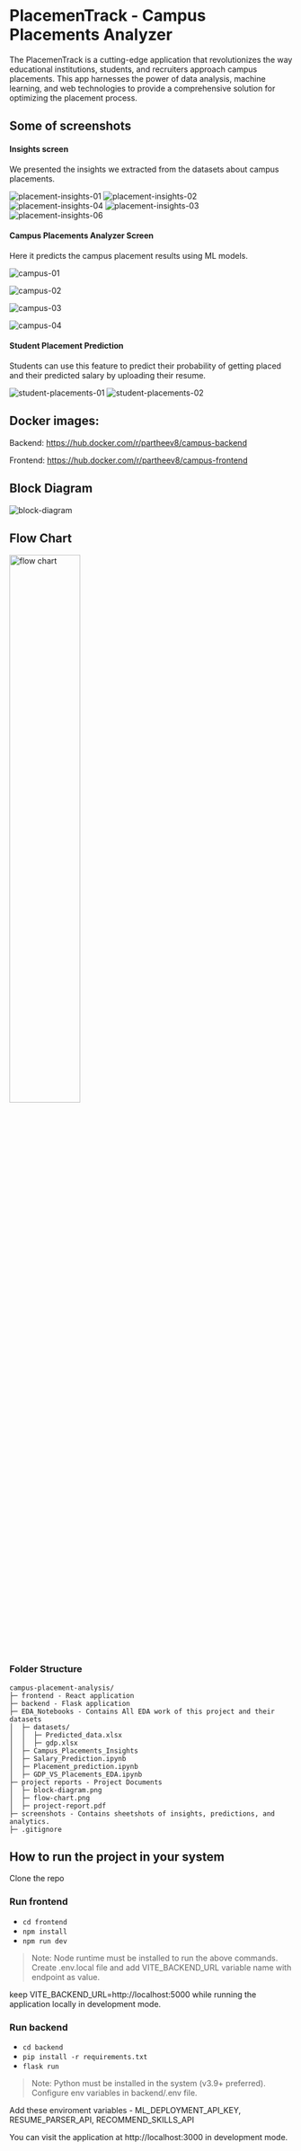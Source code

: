 # PlacemenTrack - Campus Placements Analyzer

The PlacemenTrack is a cutting-edge application that revolutionizes the way educational institutions, students, and recruiters approach campus placements. This app harnesses the power of data analysis, machine learning, and web technologies to provide a comprehensive solution for optimizing the placement process.

## Some of screenshots
#### Insights screen
We presented the insights we extracted from the datasets about campus placements.

![placement-insights-01](https://github.com/partheev/campus-placement-analysis/assets/30794881/b727a9f9-9988-45fa-8eb1-cbe61221ca9d) 
![placement-insights-02](https://github.com/partheev/campus-placement-analysis/assets/30794881/592418e8-b731-4df3-9b18-95b4f8d440ca)
![placement-insights-04](https://github.com/partheev/campus-placement-analysis/assets/30794881/94bb1309-b9ce-4b6e-bcfc-98e83cccd9ba)
![placement-insights-03](https://github.com/partheev/campus-placement-analysis/assets/30794881/41b05c50-1778-4670-8b42-39e5269ba596)
![placement-insights-06](https://github.com/partheev/campus-placement-analysis/assets/30794881/a0df8629-146c-4894-865a-c0ac3b6c28e1)

#### Campus Placements Analyzer Screen
Here it predicts the campus placement results using ML models.

![campus-01](https://github.com/partheev/campus-placement-analysis/assets/30794881/a60b7a37-c324-412b-be43-e97b0bd4772f)

![campus-02](https://github.com/partheev/campus-placement-analysis/assets/30794881/af5f645e-c2f9-4329-94ed-d19956e98b46)

![campus-03](https://github.com/partheev/campus-placement-analysis/assets/30794881/7f426aed-118e-48f4-a0f4-cf9304dd844a)

![campus-04](https://github.com/partheev/campus-placement-analysis/assets/30794881/4bcc79ba-52d1-49d6-b7b1-d21c59c2b4a0)

#### Student Placement Prediction
Students can use this feature to predict their probability of getting placed and their predicted salary by uploading their resume.

![student-placements-01](https://github.com/partheev/campus-placement-analysis/assets/30794881/7d5b44ac-3423-45e3-8243-b118c5356c6e)
![student-placements-02](https://github.com/partheev/campus-placement-analysis/assets/30794881/f8291523-9f97-4e79-a1c8-cabc0ccd0219)




## Docker images:

Backend: https://hub.docker.com/r/partheev8/campus-backend

Frontend: https://hub.docker.com/r/partheev8/campus-frontend

## Block Diagram
![block-diagram](https://github.com/smartinternz02/SBSPS-Challenge-9964-Identifying-Patterns-and-Trends-in-Campus-Placement-Data-using-Machine-Learning/assets/30794881/b9702a6a-d0fd-49b3-88d1-fe48db35e068)

## Flow Chart
<img alt="flow chart" src="https://github.com/smartinternz02/SBSPS-Challenge-9964-Identifying-Patterns-and-Trends-in-Campus-Placement-Data-using-Machine-Learning/assets/30794881/da5f704b-bc3d-45d8-b9c7-f7a0fd12d7e5" width="50%" height="50%" />


### Folder Structure

```
campus-placement-analysis/
├─ frontend - React application
├─ backend - Flask application
├─ EDA_Notebooks - Contains All EDA work of this project and their datasets
│  ├─ datasets/
│  │  ├─ Predicted_data.xlsx
│  │  ├─ gdp.xlsx
│  ├─ Campus_Placements_Insights
│  ├─ Salary_Prediction.ipynb
│  ├─ Placement_prediction.ipynb
│  ├─ GDP_VS_Placements_EDA.ipynb
├─ project reports - Project Documents
│  ├─ block-diagram.png
│  ├─ flow-chart.png
│  ├─ project-report.pdf
├─ screenshots - Contains sheetshots of insights, predictions, and analytics.
├─ .gitignore

```

## How to run the project in your system

Clone the repo

### Run frontend

-   `cd frontend`
-   `npm install`
-   `npm run dev`

> Note: Node runtime must be installed to run the above commands. Create .env.local file and add VITE_BACKEND_URL variable name with endpoint as value.

keep VITE_BACKEND_URL=http://localhost:5000 while running the application locally in development mode.

### Run backend

-   `cd backend`
-   `pip install -r requirements.txt`
-   `flask run`

> Note: Python must be installed in the system (v3.9+ preferred). Configure env variables in backend/.env file.

Add these enviroment variables - ML_DEPLOYMENT_API_KEY, RESUME_PARSER_API, RECOMMEND_SKILLS_API

You can visit the application at http://localhost:3000 in development mode.
